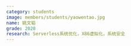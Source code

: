 ```yaml
---
category: students
image: members/students/yaowentao.jpg
name: 姚文韬
grade: 2020
research: Serverless系统优化，X86虚拟化，系统安全
---
```


